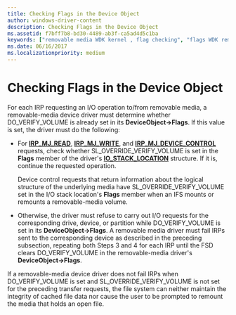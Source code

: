 ```yaml
---
title: Checking Flags in the Device Object
author: windows-driver-content
description: Checking Flags in the Device Object
ms.assetid: f7bff7b8-bd30-4489-ab3f-ca5ad4d5c1ba
keywords: ["removable media WDK kernel , flag checking", "flags WDK removable media", "checking device object flags", "verifying device object flags"]
ms.date: 06/16/2017
ms.localizationpriority: medium
---
```


# Checking Flags in the Device Object





For each IRP requesting an I/O operation to/from removable media, a removable-media device driver must determine whether DO\_VERIFY\_VOLUME is already set in its **DeviceObject-&gt;Flags**. If this value is set, the driver must do the following:

-   For [**IRP\_MJ\_READ**](https://msdn.microsoft.com/library/windows/hardware/ff550794), [**IRP\_MJ\_WRITE**](https://msdn.microsoft.com/library/windows/hardware/ff550819), and [**IRP\_MJ\_DEVICE\_CONTROL**](https://msdn.microsoft.com/library/windows/hardware/ff550744) requests, check whether SL\_OVERRIDE\_VERIFY\_VOLUME is set in the **Flags** member of the driver's [**IO\_STACK\_LOCATION**](https://msdn.microsoft.com/library/windows/hardware/ff550659) structure. If it is, continue the requested operation.

    Device control requests that return information about the logical structure of the underlying media have SL\_OVERRIDE\_VERIFY\_VOLUME set in the I/O stack location's **Flags** member when an IFS mounts or remounts a removable-media volume.

-   Otherwise, the driver must refuse to carry out I/O requests for the corresponding drive, device, or partition while DO\_VERIFY\_VOLUME is set in its **DeviceObject-&gt;Flags**. A removable media driver must fail IRPs sent to the corresponding device as described in the preceding subsection, repeating both Steps 3 and 4 for each IRP until the FSD clears DO\_VERIFY\_VOLUME in the removable-media driver's **DeviceObject-&gt;Flags**.

If a removable-media device driver does not fail IRPs when DO\_VERIFY\_VOLUME is set and SL\_OVERRIDE\_VERIFY\_VOLUME is not set for the preceding transfer requests, the file system can neither maintain the integrity of cached file data nor cause the user to be prompted to remount the media that holds an open file.

 

 





